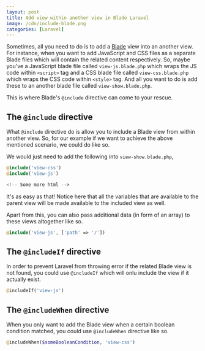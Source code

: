 ```yaml
---
layout: post
title: Add view within another view in Blade Laravel
image: /cdn/include-blade.png
categories: [Laravel]
---
```


Sometimes, all you need to do is to add a [Blade](https://laravel.com/docs/5.6/blade) view into an another view. For instance, when you want to add JavaScript and CSS files as a separate Blade files which will contain the related content respectively. So, maybe you've a JavaScript blade file called `view-js.blade.php` which wraps the JS code within `<script>` tag and a CSS blade file called `view-css.blade.php` which wraps the CSS code within `<style>` tag. And all you want to do is add these to an another blade file called `view-show.blade.php`.

This is where Blade's `@include` directive can come to your rescue.

## The `@include` directive

What `@include` directive do is allow you to include a Blade view from within another view. So, for our example if we want to achieve the above mentioned scenario, we could do like so.

We would just need to add the following into `view-show.blade.php`,

```php
@include('view-css')
@include('view-js')

<!-- Some more html -->
```

It's as easy as that! Notice here that all the variables that are available to the parent view will be made available to the included view as well.

Apart from this, you can also pass additional data (in form of an array) to these views altogether like so.

```php
@include('view-js', ['path' => '/'])
```

## The `@includeIf` directive

In order to prevent Laravel from throwing error if the related Blade view is not found, you could use `@includeIf` which will onlu include the view if it actually exist.

```php
@includeIf('view-js')
```

## The `@includeWhen` directive

When you only want to add the Blade view when a certain boolean condition matched, you could use `@includeWhen` directive like so.

```php
@includeWhen($someBooleanCondition, 'view-css')
```

